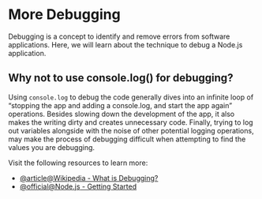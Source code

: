 # More Debugging

Debugging is a concept to identify and remove errors from software applications. Here, we will learn about the technique to debug a Node.js application.

## Why not to use console.log() for debugging?

Using `console.log` to debug the code generally dives into an infinite loop of “stopping the app and adding a console.log, and start the app again” operations. Besides slowing down the development of the app, it also makes the writing dirty and creates unnecessary code. Finally, trying to log out variables alongside with the noise of other potential logging operations, may make the process of debugging difficult when attempting to find the values you are debugging.

Visit the following resources to learn more:

- [@article@Wikipedia - What is Debugging?](https://en.wikipedia.org/wiki/Debugging)
- [@official@Node.js - Getting Started](https://nodejs.org/en/learn/getting-started/debugging)
